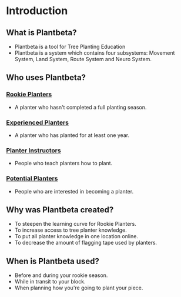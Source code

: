 # Introduction

## What is Plantbeta?


- Plantbeta is a tool for Tree Planting Education
- Plantbeta is a system which contains four subsystems: Movement System, Land System, Route System and Neuro System.


## Who uses Plantbeta?

### [Rookie Planters]()
- A planter who hasn't completed a full planting season.

### [Experienced Planters]()
- A planter who has planted for at least one year.

### [Planter Instructors]()
- People who teach planters how to plant.

### [Potential Planters]()
- People who are interested in becoming a planter.

## Why was Plantbeta created?

- To steepen the learning curve for Rookie Planters.
- To increase access to tree planter knowledge.
- To put all planter knowledge in one location online.
- To decrease the amount of flagging tape used by planters. 

## When is Plantbeta used?

- Before and during your rookie season.
- While in transit to your block.
- When planning how you're going to plant your piece.




